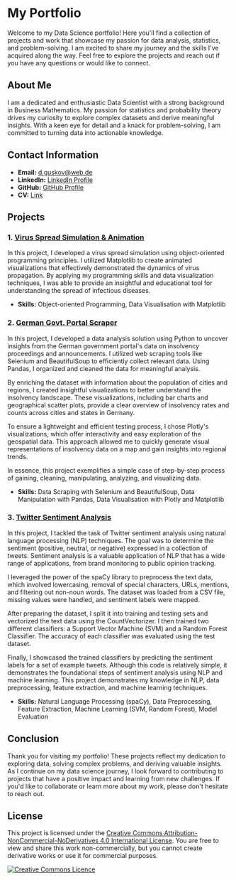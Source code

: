 # My Portfolio

Welcome to my Data Science portfolio! Here you'll find a collection of projects and work that showcase my passion for data analysis, statistics, and problem-solving. I am excited to share my journey and the skills I've acquired along the way. Feel free to explore the projects and reach out if you have any questions or would like to connect.

## About Me

I am a dedicated and enthusiastic Data Scientist with a strong background in Business Mathematics. My passion for statistics and probability theory drives my curiosity to explore complex datasets and derive meaningful insights. With a keen eye for detail and a knack for problem-solving, I am committed to turning data into actionable knowledge.

## Contact Information

- **Email:** [d.guskov@web.de](mailto:d.guskov@web.de)
- **LinkedIn:** [LinkedIn Profile](https://www.linkedin.com/in/dmitry-guskov)
- **GitHub:** [GitHub Profile](https://github.com/d-guskov)
- **CV:** [Link](https://github.com/d-guskov/portfolio/blob/758331d8345f64da5d753c694aff059cd43e9950/CV_2023_EN.pdf)

## Projects

### 1. [Virus Spread Simulation & Animation](https://github.com/dvodka/portfolio_2023/tree/2b6b4a0b6869dde1c4eb480ba9d1a81868fb226d/project_1)

In this project, I developed a virus spread simulation using object-oriented programming principles. I utilized Matplotlib to create animated visualizations that effectively demonstrated the dynamics of virus propagation. By applying my programming skills and data visualization techniques, I was able to provide an insightful and educational tool for understanding the spread of infectious diseases.

- **Skills:** Object-oriented Programming, Data Visualisation with Matplotlib

### 2. [German Govt. Portal Scraper](https://github.com/dvodka/portfolio_2023/tree/9398fd7bfba0cb2d6fadc3e42ad9457c6ed781d8/project_2)

In this project, I developed a data analysis solution using Python to uncover insights from the German government portal's data on insolvency proceedings and announcements. I utilized web scraping tools like Selenium and BeautifulSoup to efficiently collect relevant data. Using Pandas, I organized and cleaned the data for meaningful analysis.

By enriching the dataset with information about the population of cities and regions, I created insightful visualizations to better understand the insolvency landscape. These visualizations, including bar charts and geographical scatter plots, provide a clear overview of insolvency rates and counts across cities and states in Germany.

To ensure a lightweight and efficient testing process, I chose Plotly's visualizations, which offer interactivity and easy exploration of the geospatial data. This approach allowed me to quickly generate visual representations of insolvency data on a map and gain insights into regional trends.

In essence, this project exemplifies a simple case of step-by-step process of gaining, cleaning, manipulating, analyzing, and visualizing data.

- **Skills:** Data Scraping with Selenium and BeautifulSoup, Data Manipulation with Pandas, Data Visualisation with Plotly and Matplotlib


### 3. [Twitter Sentiment Analysis](https://github.com/dvodka/portfolio_2023/tree/4ea1cbef7dc40bee8a6e258b821822a0881a3387/project_3)

In this project, I tackled the task of Twitter sentiment analysis using natural language processing (NLP) techniques. The goal was to determine the sentiment (positive, neutral, or negative) expressed in a collection of tweets. Sentiment analysis is a valuable application of NLP that has a wide range of applications, from brand monitoring to public opinion tracking.

I leveraged the power of the spaCy library to preprocess the text data, which involved lowercasing, removal of special characters, URLs, mentions, and filtering out non-noun words. The dataset was loaded from a CSV file, missing values were handled, and sentiment labels were mapped.

After preparing the dataset, I split it into training and testing sets and vectorized the text data using the CountVectorizer. I then trained two different classifiers: a Support Vector Machine (SVM) and a Random Forest Classifier. The accuracy of each classifier was evaluated using the test dataset.

Finally, I showcased the trained classifiers by predicting the sentiment labels for a set of example tweets. Although this code is relatively simple, it demonstrates the foundational steps of sentiment analysis using NLP and machine learning. This project demonstrates my knowledge in NLP, data preprocessing, feature extraction, and machine learning techniques.

- **Skills:** Natural Language Processing (spaCy), Data Preprocessing, Feature Extraction, Machine Learning (SVM, Random Forest), Model Evaluation

## Conclusion

Thank you for visiting my portfolio! These projects reflect my dedication to exploring data, solving complex problems, and deriving valuable insights. As I continue on my data science journey, I look forward to contributing to projects that have a positive impact and learning from new challenges. If you'd like to collaborate or learn more about my work, please don't hesitate to reach out.

## License

This project is licensed under the [Creative Commons Attribution-NonCommercial-NoDerivatives 4.0 International License](https://creativecommons.org/licenses/by-nc-nd/4.0/). You are free to view and share this work non-commercially, but you cannot create derivative works or use it for commercial purposes.

<a rel="license" href="http://creativecommons.org/licenses/by-nc-nd/4.0/"><img alt="Creative Commons Licence" style="border-width:0" src="https://i.creativecommons.org/l/by-nc-nd/4.0/80x15.png" /></a><br />

